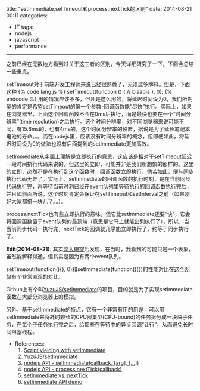 title: "setImmediate,setTimeout和process.nextTick的区别"
date: 2014-08-21 00:11
categories:
- IT
tags:
- nodejs
- javascript
- performance
---
之前已经在无数地方看到过关于这三者的区别，今天详细研究了一下，下面会总结一些重点。

setTimeout对于前端开发工程师来说已经很熟悉了，无须过多解释。但是，下面这种
{% code lang:js %}
setTimeout(function () {
    // blaabla
}, 0);
{% endcode %}
用的情况应该不多，但凡是这么用的，将延迟时间设为0，我们所期望的肯定是希望setTimeout的第一个参数-回调函数能“尽快”执行。实际上，如果在浏览器里，上面这个回调函数不会在0ms后执行，而是最快也要在一个“时间分辨率”(time resolution)之后执行。这个时间分辨率，对不同浏览器来说可能不同，有15.6ms的，也有4ms的，这个时间分辨率的设置，据说是为了延长笔记本电池的寿命。。。而在nodejs里，应该没有时间分辨率的概念，但即便如此，将延迟时间设为0的做法也没有后面提到的setImmediate更加高效。

setImmediate从字面上理解是立即执行的意思，这应该是相对于setTimeout延迟一段时间执行代码来说的，但这里的立即，可能并非是我们所想象的那样的。这里的立即，必然不是在执行到这个函数时，回调函数立即执行，倘若如此，便与同步执行代码无异了。实际上，setImmediate的回调函数的执行时刻，是在当前同步代码执行完，再等待当前时刻已经在event队列里等待执行的回调函数执行完后，并且如前面所说，这个时刻肯定会保证在setTimeout和setInterval之前（如果刚好大家都挤一块儿了。。）。

process.nextTick也有些立即执行的意味，但它比setImmediate还要“快”，它会将回调函数置于event队列的最顶端（意思是它马上就能出列执行了），所以，当当前同步代码一执行完，nextTick的回调就几乎能立即执行了，约等于同步执行了。

<strong>Edit(2014-08-21):</strong>
其实[深入研究](/blog/2014/08/21/macrotasks-and-microtasks/)后发现，在当时，我看到的可能只是一个表象，虽然能解释得通，但其实是因为有两个event队列。

setTimeout(function(){}, 0)和setImmediate(function(){})的性能对比在[这个网站](http://jphpsf.github.io/setImmediate-shim-demo/)有个非常直观的对比。

Github上有个叫[YuzuJS/setImmediate](https://github.com/YuzuJS/setImmediate)的项目，目的就是为了实现setImmediate函数在大部分浏览器上的模拟。

另外，基于setImmediate的特点，它有一个非常有用的用途：可以用setImmediate来将耗时较长的CPU密集型(CPU-bound)的任务拆分成一块块子任务，在每个子任务执行完之后，给那些在等待中的异步回调“让行”，从而避免长时间阻塞线程。

- References:
    1. [Script yielding with setImmediate](http://www.nczonline.net/blog/2011/09/19/script-yielding-with-setimmediate/)
    2. [YuzuJS/setImmediate](https://github.com/YuzuJS/setImmediate)
    3. [nodejs API - setImmediate(callback, [arg], [...])](http://nodejs.org/api/timers.html#timers_setimmediate_callback_arg)
    4. [nodejs API - process.nextTick(callback)](http://nodejs.org/api/process.html#process_process_nexttick_callback)
    5. [setImmediate vs. nextTick](http://stackoverflow.com/questions/15349733/setimmediate-vs-nexttick)
    6. [setImmediate API demo](http://jphpsf.github.io/setImmediate-shim-demo/)
